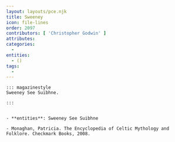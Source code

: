 ```yaml
---
layout: layouts/pce.njk
title: Sweeney
icon: file-lines
order: 2097
contributors: [ 'Christopher Godwin' ]
attributes:
categories:
  - 
entities:
  - ()
tags:
  - 
---
```

``` tab [group1:Info]
::: magazinestyle
Sweeney See Suibhne.

:::
```
``` tab [group1:Attributes]
```
``` tab [group1:Entities]
- **entities**: Sweeney See Suibhne
```
``` tab [group1:Sources]
- Monaghan, Patricia. The Encyclopedia of Celtic Mythology and Folklore. Checkmark Books, 2008.
```
